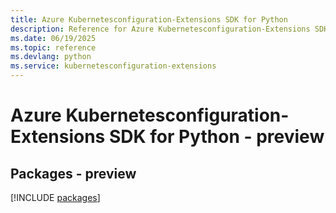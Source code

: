 ```yaml
---
title: Azure Kubernetesconfiguration-Extensions SDK for Python
description: Reference for Azure Kubernetesconfiguration-Extensions SDK for Python
ms.date: 06/19/2025
ms.topic: reference
ms.devlang: python
ms.service: kubernetesconfiguration-extensions
---
```

# Azure Kubernetesconfiguration-Extensions SDK for Python - preview
## Packages - preview
[!INCLUDE [packages](kubernetesconfiguration-extensions-index.md)]